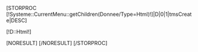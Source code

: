 <section id="promotetop">
	<div class="container">
		<div class="row-fluid">
			<div class="customhtml leo-customhtml-ptop  ">
				<div class="block_content clearfix">
					<div class="container-fluid">
                                            <div class="banner-welcome-wrap row-fluid clearfix">
                                                    <div class="banner-welcome span6">
                                                        [STORPROC [!Systeme::CurrentMenu::getChildren(Donnee/Type=Html)!]|D|0|1|tmsCreate|DESC]
                                                            <p>[!D::Html!]</p>
                                                            [NORESULT]
                                                            [/NORESULT]
                                                        [/STORPROC]
                                                    </div>
                                                    <!--
                                                    <div class="tel-adresse span3">
                                                        <a href="tel:[!Systeme::User::Tel!]" class="btn btn-success btn-large btn-block pull-right"><b>Tel: [!Systeme::User::Tel!]</b></a>
                                                    </div>
                                                    <div class="tel-adresse span3">
                                                        <a title="itinéraire" onclick="javascript:itineraire('[!Systeme::User::Adresse!] [!Systeme::User::CodPos!] [!Systeme::User::Ville!]');" href="#" class="btn btn-warning pull-right btn-block btn-large"><b>Itinéraire depuis votre position</b></a>
                                                    </div>
                                                    -->
                                            </div>
                                        </div>
				</div>
			</div>
		</div>
	</div>
</section>
<!-- <script type="text/javascript">
function itineraire(adresse){
    if (navigator.geolocation)
    {
        navigator.geolocation.getCurrentPosition( function (position) {
            destination = adresse;
            googleDirectionsURL = "http://maps.google.com/?saddr=" + position.coords.latitude + "," + position.coords.longitude + "&daddr="+destination;
            document.location.href = googleDirectionsURL;
        },
        function (error)
        {
            switch(error.code)
            {
                case error.TIMEOUT:
                    alert ('Délai d\'attente dépassé.');
                    break;
                case error.POSITION_UNAVAILABLE:
                    alert ('Impossible de déterminer votre position');
                    break;
                case error.PERMISSION_DENIED:
                    alert ('Authorisation requise');
                    break;
                case error.UNKNOWN_ERROR:
                    alert ('Erreur inconnue');
                    break;
            }
        }
        );
    }
    else
        alert("Votre navigateur ne gère pas la géolocalisation.");
}
</script>-->